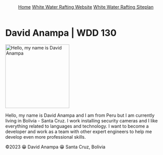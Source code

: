 
<!doctype html>
<html lang="en-US">
  <head>
    <meta charset="utf-8"/>
    <meta name="viewport" content="width=device-width,initial-scale=1.0"/>
    <title>David Anampa</title>
  </head>
  <body>
    <header>
        <nav>    
            <a href="#">Home</a>
            <a href="wwr/"> White Water Rafting Website</a>
            <a href="wwr/site-plan-rafting.html"> White Water Rafting Siteplan</a>
        </nav>
    </header>
    <main>
        <h1>David Anampa | WDD 130</h1>
        <img src="images/profile.jpg" alt="Hello, my name is David Anampa" width="200">
        <p>Hello, my name is David Anampa and I am from Peru but I am currently living in Bolivia - Santa Cruz. 
           I work installing security cameras and I like everything related to languages and technology. I want 
           to become a developer and work as a team with other expert engineers to help me develop even more 
           professional skills.</p> 
    </main>
    <footer>
        <p>©2023 😁 David Anampa 😁 Santa Cruz, Bolivia</p>
    </footer>
  </body>
</html>
